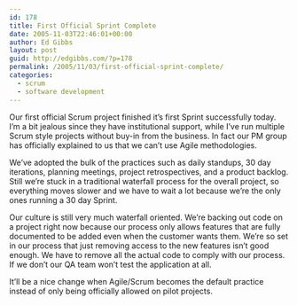 ```yaml
---
id: 178
title: First Official Sprint Complete
date: 2005-11-03T22:46:01+00:00
author: Ed Gibbs
layout: post
guid: http://edgibbs.com/?p=178
permalink: /2005/11/03/first-official-sprint-complete/
categories:
  - scrum
  - software development
---
```

Our first official Scrum project finished it&#8217;s first Sprint successfully today. I&#8217;m a bit jealous since they have institutional support, while I&#8217;ve run multiple Scrum style projects without buy-in from the business. In fact our PM group has officially explained to us that we can&#8217;t use Agile methodologies. 

We&#8217;ve adopted the bulk of the practices such as daily standups, 30 day iterations, planning meetings, project retrospectives, and a product backlog. Still we&#8217;re stuck in a traditional waterfall process for the overall project, so everything moves slower and we have to wait a lot because we&#8217;re the only ones running a 30 day Sprint.

Our culture is still very much waterfall oriented. We&#8217;re backing out code on a project right now because our process only allows features that are fully documented to be added even when the customer wants them. We&#8217;re so set in our process that just removing access to the new features isn&#8217;t good enough. We have to remove all the actual code to comply with our process. If we don&#8217;t our QA team won&#8217;t test the application at all.

It&#8217;ll be a nice change when Agile/Scrum becomes the default practice instead of only being officially allowed on pilot projects.
